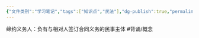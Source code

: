 ```yaml
---
{"文件类别":"学习笔记","tags":["知识点","民法"],"dg-publish":true,"permalink":"/学习笔记studyup/民法总论/缔约义务人/","dgPassFrontmatter":true,"created":"2024-10-26T13:52:10.266+08:00","updated":"2024-10-26T13:52:21.456+08:00"}
---
```


缔约义务人：负有与相对人签订合同义务的民事主体 #背诵/概念 